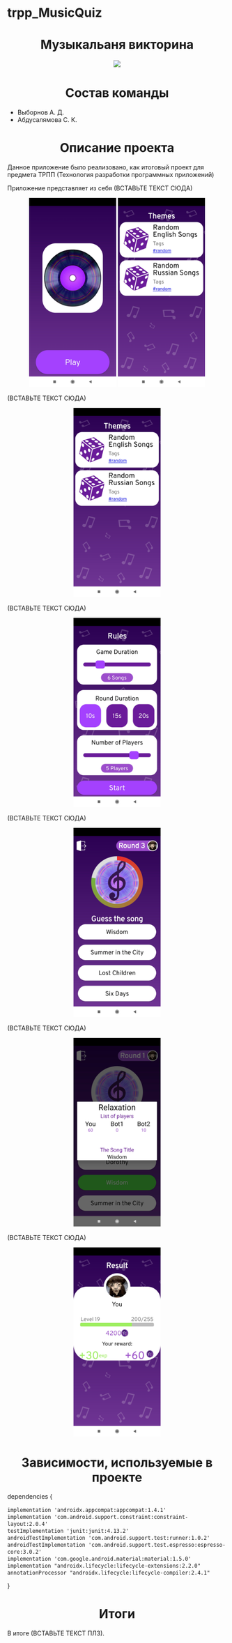 # trpp_MusicQuiz
<h1 align="center">Музыкальаня викторина</h1>
<p align="center">
<img src="https://img.shields.io/badge/version-1.0.0-darkblue">
</p>

<h1 align="center">Состав команды</h1>
<ul>
    <li>Выборнов А. Д.</li>
    <li>Абдусалямова С. К.</li>
</ul>

<h1 align="center">Описание проекта</h1>

<p>Данное приложение было реализовано, как итоговый проект для предмета ТРПП (Технология разработки программных приложений)</p>

<p>Приложение представляет из себя (ВСТАВЬТЕ ТЕКСТ СЮДА) </p>
<p align="center"><img width="200" src="img/1.jpg"> <img width="200" src="img/2.jpg"> </p>

<p>(ВСТАВЬТЕ ТЕКСТ СЮДА) </p>
<p align="center"><img width="200" src="img/2.jpg"></p>

<p>(ВСТАВЬТЕ ТЕКСТ СЮДА) </p>
<p align="center"><img width="200" src="img/3.jpg"></p>

<p>(ВСТАВЬТЕ ТЕКСТ СЮДА) </p>
<p align="center"><img width="200" src="img/4.jpg"></p>

<p>(ВСТАВЬТЕ ТЕКСТ СЮДА) </p>
<p align="center"><img width="200" src="img/5.jpg"></p>

<p>(ВСТАВЬТЕ ТЕКСТ СЮДА) </p>
<p align="center"><img width="200" src="img/6.jpg"></p>




<h1 align="center">Зависимости, используемые в проекте</h1>
<p>dependencies {
    
    
    implementation 'androidx.appcompat:appcompat:1.4.1'
    implementation 'com.android.support.constraint:constraint-layout:2.0.4'
    testImplementation 'junit:junit:4.13.2'
    androidTestImplementation 'com.android.support.test:runner:1.0.2'
    androidTestImplementation 'com.android.support.test.espresso:espresso-core:3.0.2'
    implementation 'com.google.android.material:material:1.5.0'
    implementation "androidx.lifecycle:lifecycle-extensions:2.2.0"
    annotationProcessor "androidx.lifecycle:lifecycle-compiler:2.4.1"
}</p>

<h1 align="center"> Итоги </h1>

<p>В итоге (ВСТАВЬТЕ ТЕКСТ ПЛЗ).</p>
